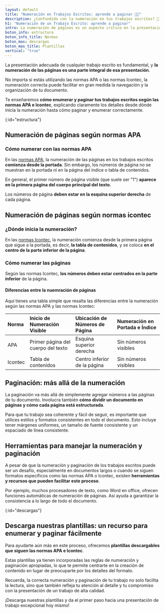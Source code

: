 ```yaml
---
layout: default
title: "Numeración en Trabajos Escritos: aprende a paginar 📖✅"
description: ¿Confundido con la numeración en tus trabajos escritos? 🤔 Dale un aspecto profesional a tus trabajos con cada página! 📚 Comienza a numerar como un experto!
h1: "Numeración de un Trabajo Escrito: aprende a paginar"
intro: La numeración de páginas es un aspecto crítico en la presentación de trabajos escritos. Puede parecer simple, pero es vital para la legibilidad y organización de tu documento.
boton_info: estructura
boton_info_title: Normas
boton_mas: descargas
boton_mas_title: Plantillas
vertical: "true"
---
```

La presentación adecuada de cualquier trabajo escrito es fundamental, y **la numeración de las páginas es una parte integral de esa presentación**.

No importa si estás utilizando las normas APA o las normas Icontec, la numeración correcta puede facilitar en gran medida la navegación y la organización de tu documento.

Te enseñaremos **cómo enumerar y paginar tus trabajos escritos según las normas APA e Icontec**, explicando claramente los detalles desde dónde inicia la numeración hasta cómo paginar y enumerar correctamente.
<!-- Anclaje para que la barra fijada no cubra el siguiente subtítulo -->
{:id="estructura"}

## Numeración de páginas según normas APA

### Cómo numerar con las normas APA

En las [normas APA]({{'normas-apa'|relative_url}}), la numeración de las páginas en los trabajos escritos **comienza desde la portada**. Sin embargo, los números de página no se muestran en la portada ni en la página del índice o tabla de contenidos.

En general, el primer número de página visible (que suele ser "1") **aparece en la primera página del cuerpo principal del texto.**

Los números de página **deben estar en la esquina superior derecha** de cada página.

## Numeración de páginas según normas icontec

### ¿Dónde inicia la numeración?

En las [normas Icontec]({{'normas-icontec'|relative_url}}), la numeración comienza desde la primera página que sigue a la portada, es decir, **la tabla de contenidos**, y se coloca **en el centro de la parte inferior de la página**.

### Cómo numerar las páginas

Según las normas Icontec, **los números deben estar centrados en la parte inferior** de la página.

#### Diferencias entre la nuemración de páginas

Aquí tienes una tabla simple que resalta las diferencias entre la numeración según las normas APA y las normas Icontec:

| Norma   | Inicio de Numeración Visible       | Ubicación de Números de Página | Numeración en Portada e Índice |
| :------ | :--------------------------------- | :----------------------------- | :----------------------------- |
| APA     | Primer página del cuerpo del texto | Esquina superior derecha       | Sin números visibles           |
| Icontec | Tabla de contenidos                | Centro inferior de la página   | Sin números visibles           |

## Paginación: más allá de la numeración

La paginación va más allá de simplemente agregar números a las páginas de tu documento. Involucra también **cómo dividir un documento en páginas y cómo cada página está estructurada**.

Para que tu trabajo sea coherente y fácil de seguir, es importante que utilices estilos y formatos consistentes en todo el documento. Esto incluye tener márgenes uniformes, un tamaño de fuente consistente y un espaciado de línea consistente.

## Herramientas para manejar la numeración y paginación

A pesar de que la numeración y paginación de los trabajos escritos puede ser un desafío, especialmente en documentos largos o cuando se siguen formatos específicos como las normas APA o Icontec, existen **herramientas y recursos que pueden facilitar este proceso**.

Por ejemplo, muchos procesadores de texto, como Word en office, ofrecen funciones automáticas de numeración de páginas. Así ayuda a garantizar la consistencia a lo largo de todo el documento.
<!-- Anclaje para que la barra fijada no cubra el siguiente subtítulo -->
{:id="descargas"}

## Descarga nuestras plantillas: un recurso para enumerar y paginar fácilmente

Para ayudarte aún más en este proceso, ofrecemos **plantillas descargables que siguen las normas APA e Icontec**.

Estas plantillas ya tienen incorporadas las reglas de numeración y paginación apropiadas, lo que te permite centrarte en la creación de contenido en lugar de preocuparte por los detalles del formato.

Recuerda, la correcta numeración y paginación de tu trabajo no solo facilita la lectura, sino que también refleja tu atención al detalle y tu compromiso con la presentación de un trabajo de alta calidad.

¡Descarga nuestras plantillas y da el primer paso hacia una presentación de trabajo excepcional hoy mismo!
